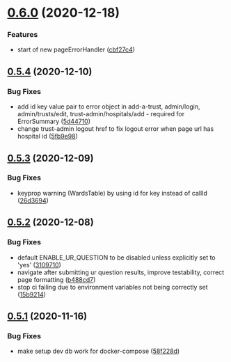 # [0.6.0](https://github.com/madetech/nhs-virtual-visit/compare/v0.5.4...v0.6.0) (2020-12-18)


### Features

* start of new pageErrorHandler ([cbf27c4](https://github.com/madetech/nhs-virtual-visit/commit/cbf27c4fed319d91a99b606a74f94c825b1f980e))



## [0.5.4](https://github.com/madetech/nhs-virtual-visit/compare/v0.5.3...v0.5.4) (2020-12-10)


### Bug Fixes

* add id key value pair to error object in add-a-trust, admin/login, admin/trusts/edit, trust-admin/hospitals/add - required for ErrorSummary ([5d44710](https://github.com/madetech/nhs-virtual-visit/commit/5d44710f1636bd10001bcd89d55d7d18e916eb40))
* change trust-admin logout href to fix logout error when page url has hospital id ([5fb9e98](https://github.com/madetech/nhs-virtual-visit/commit/5fb9e98496457f3847d0a0cb06f02e85a782826e))



## [0.5.3](https://github.com/madetech/nhs-virtual-visit/compare/v0.5.2...v0.5.3) (2020-12-09)


### Bug Fixes

* keyprop warning (WardsTable) by using id for key instead of callId ([26d3694](https://github.com/madetech/nhs-virtual-visit/commit/26d3694cdcff54201cc3f50e850dfea91b2acf41))



## [0.5.2](https://github.com/madetech/nhs-virtual-visit/compare/v0.5.1...v0.5.2) (2020-12-08)


### Bug Fixes

* default ENABLE_UR_QUESTION to be disabled unless explicitly set to 'yes' ([3109710](https://github.com/madetech/nhs-virtual-visit/commit/31097108692d17b60d934d9bf4efddac919d8a31))
* navigate after submitting ur question results, improve testability, correct page formatting ([b488cd7](https://github.com/madetech/nhs-virtual-visit/commit/b488cd76406caf547d15f5e7c8c5e36b361d231d))
* stop ci failing due to environment variables not being correctly set ([15b9214](https://github.com/madetech/nhs-virtual-visit/commit/15b921428d23097e4d6f626e7944313dda470d87))



## [0.5.1](https://github.com/madetech/nhs-virtual-visit/compare/v0.5.0...v0.5.1) (2020-11-16)


### Bug Fixes

* make setup dev db work for docker-compose ([58f228d](https://github.com/madetech/nhs-virtual-visit/commit/58f228df9783b82b56bc1379168cd35cbd08847d))



